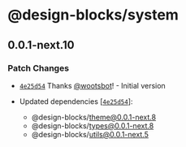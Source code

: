 # @design-blocks/system

## 0.0.1-next.10

### Patch Changes

- [`4e25d54`](https://github.com/wootsbot/design-blocks/commit/4e25d54baedb5e8c820da9eb15b96146379edd04) Thanks
  [@wootsbot](https://github.com/wootsbot)! - Initial version

- Updated dependencies
  [[`4e25d54`](https://github.com/wootsbot/design-blocks/commit/4e25d54baedb5e8c820da9eb15b96146379edd04)]:
  - @design-blocks/theme@0.0.1-next.8
  - @design-blocks/types@0.0.1-next.8
  - @design-blocks/utils@0.0.1-next.5

